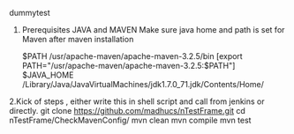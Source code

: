 
dummytest

1. Prerequisites
    JAVA and MAVEN 
    Make sure java home and path is set for Maven after maven installation 

    $PATH  /usr/apache-maven/apache-maven-3.2.5/bin [export PATH="/usr/apache-maven/apache-maven-3.2.5:$PATH"]
    $JAVA_HOME /Library/Java/JavaVirtualMachines/jdk1.7.0_71.jdk/Contents/Home/


2.Kick of steps , either write this in shell script and call from jenkins or directly.
   git clone https://github.com/madhucs/nTestFrame.git
   cd nTestFrame/CheckMavenConfig/
   mvn clean
   mvn compile
   mvn test

